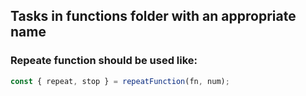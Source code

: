 ## Tasks in functions folder with an appropriate name

### Repeate function should be used like:

```JavaScript
const { repeat, stop } = repeatFunction(fn, num);
```
